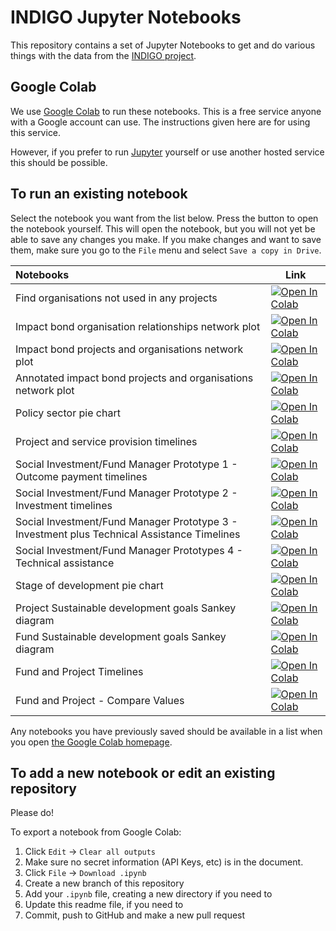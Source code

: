 # INDIGO Jupyter Notebooks

This repository contains a set of Jupyter Notebooks to get and do various things with the data from the [INDIGO project](https://golab.bsg.ox.ac.uk/knowledge-bank/indigo/).

## Google Colab

We use [Google Colab](https://colab.research.google.com) to run these notebooks. This is a free service anyone with a Google account can use. The instructions given here are for using this service.

However, if you prefer to run [Jupyter](https://jupyter.org/install) yourself or use another hosted service this should be possible.

## To run an existing notebook

Select the notebook you want from the list below. Press the button to open the notebook yourself. This will open the notebook, but you will not yet be able to save any changes you make. If you make changes and want to save them, make sure you go to the `File` menu and select `Save a copy in Drive`.

| Notebooks | Link |
| :-------- | ---- |
| Find organisations not used in any projects | [![Open In Colab](https://colab.research.google.com/assets/colab-badge.svg)](https://colab.research.google.com/github/INDIGO-Initiative/jupyter-notebooks/blob/main/find-orgs-not-used-in-any-projects/find-orgs-not-used-in-any-projects.ipynb) |
| Impact bond organisation relationships network plot | [![Open In Colab](https://colab.research.google.com/assets/colab-badge.svg)](https://colab.research.google.com/github/INDIGO-Initiative/jupyter-notebooks/blob/main/organisation-relationships-network/organisation-relationships-network.ipynb) |
| Impact bond projects and organisations network plot | [![Open In Colab](https://colab.research.google.com/assets/colab-badge.svg)](https://colab.research.google.com/github/INDIGO-Initiative/jupyter-notebooks/blob/main/projects-and-organisations-network/projects-and-organisations-network.ipynb) |
| Annotated impact bond projects and organisations network plot | [![Open In Colab](https://colab.research.google.com/assets/colab-badge.svg)](https://colab.research.google.com/github/INDIGO-Initiative/jupyter-notebooks/blob/main/projects-and-organisations-network/annotated-projects-and-organisations-network.ipynb) |
| Policy sector pie chart | [![Open In Colab](https://colab.research.google.com/assets/colab-badge.svg)](https://colab.research.google.com/github/INDIGO-Initiative/jupyter-notebooks/blob/main/policy-sector/policy-sector.ipynb) |
| Project and service provision timelines | [![Open In Colab](https://colab.research.google.com/assets/colab-badge.svg)](https://colab.research.google.com/github/INDIGO-Initiative/jupyter-notebooks/blob/main/project-service-provision-timelines/project-service-provision-timelines.ipynb) |
| Social Investment/Fund Manager Prototype 1 - Outcome payment timelines | [![Open In Colab](https://colab.research.google.com/assets/colab-badge.svg)](https://colab.research.google.com/github/INDIGO-Initiative/jupyter-notebooks/blob/main/outcome-payment-timelines/outcome-payment-timelines.ipynb) |
| Social Investment/Fund Manager Prototype 2 - Investment timelines | [![Open In Colab](https://colab.research.google.com/assets/colab-badge.svg)](https://colab.research.google.com/github/INDIGO-Initiative/jupyter-notebooks/blob/main/investment-timelines/investment-timelines.ipynb) |
| Social Investment/Fund Manager Prototype 3 - Investment plus Technical Assistance Timelines | [![Open In Colab](https://colab.research.google.com/assets/colab-badge.svg)](https://colab.research.google.com/github/INDIGO-Initiative/jupyter-notebooks/blob/main/investment-tech-assist-timelines/investment-tech-assist-timelines.ipynb) |
| Social Investment/Fund Manager Prototypes 4 - Technical assistance | [![Open In Colab](https://colab.research.google.com/assets/colab-badge.svg)](https://colab.research.google.com/github/INDIGO-Initiative/jupyter-notebooks/blob/main/technical-assistance/technical-assistance.ipynb) |
| Stage of development pie chart | [![Open In Colab](https://colab.research.google.com/assets/colab-badge.svg)](https://colab.research.google.com/github/INDIGO-Initiative/jupyter-notebooks/blob/main/stage-of-development/stage-of-development.ipynb) |
| Project Sustainable development goals Sankey diagram | [![Open In Colab](https://colab.research.google.com/assets/colab-badge.svg)](https://colab.research.google.com/github/INDIGO-Initiative/jupyter-notebooks/blob/main/project-sustainable-development-goals-sankey/project-sustainable-development-goals-sankey.ipynb) |
| Fund Sustainable development goals Sankey diagram | [![Open In Colab](https://colab.research.google.com/assets/colab-badge.svg)](https://colab.research.google.com/github/INDIGO-Initiative/jupyter-notebooks/blob/main/fund-sustainable-development-goals-sankey/fund-sustainable-development-goals-sankey.ipynb) |
| Fund and Project Timelines | [![Open In Colab](https://colab.research.google.com/assets/colab-badge.svg)](https://colab.research.google.com/github/INDIGO-Initiative/jupyter-notebooks/blob/main/fund-and-project-timelines/fund-and-project-timelines.ipynb) |
| Fund and Project - Compare Values | [![Open In Colab](https://colab.research.google.com/assets/colab-badge.svg)](https://colab.research.google.com/github/INDIGO-Initiative/jupyter-notebooks/blob/main/fund-and-project-compare-values/fund-and-project-compare-values.ipynb) |


Any notebooks you have previously saved should be available in a list when you open [the Google Colab homepage](https://colab.research.google.com).
## To add a new notebook or edit an existing repository

Please do!

To export a notebook from Google Colab:

1. Click `Edit` -> `Clear all outputs`
1. Make sure no secret information (API Keys, etc) is in the document.
1. Click `File` -> `Download .ipynb`
1. Create a new branch of this repository
1. Add your `.ipynb` file, creating a new directory if you need to
1. Update this readme file, if you need to
1. Commit, push to GitHub and make a new pull request

